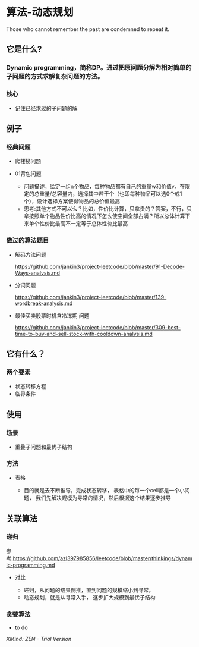 # 算法-动态规划

Those who cannot remember the past are condemned to repeat it.

## 它是什么?

### Dynamic programming，简称DP。通过把原问题分解为相对简单的子问题的方式求解复杂问题的方法。

### 核心

- 记住已经求过的子问题的解

## 例子

### 经典问题

- 爬楼梯问题
- 01背包问题

	- 问题描述，给定一组n个物品，每种物品都有自己的重量w和价值v，在限定的总重量/总容量内，选择其中若干个（也即每种物品可以选0个或1个），设计选择方案使得物品的总价值最高
	- 思考:其他方式不可以么？比如，性价比计算，只拿贵的？答案，不行，只拿按照单个物品性价比高的情况下怎么使空间全部占满？所以总体计算下来单个性价比最高不一定等于总体性价比最高

### 做过的算法题目

- 解码方法问题

  https://github.com/jankin3/project-leetcode/blob/master/91-Decode-Ways-analysis.md

- 分词问题

  https://github.com/jankin3/project-leetcode/blob/master/139-wordbreak-analysis.md

- 最佳买卖股票时机含冷冻期 问题

  https://github.com/jankin3/project-leetcode/blob/master/309-best-time-to-buy-and-sell-stock-with-cooldown-analysis.md

## 它有什么？

### 两个要素

- 状态转移方程
- 临界条件

## 使用

### 场景

- 重叠子问题和最优子结构

### 方法

- 表格

	- 目的就是去不断推导，完成状态转移， 表格中的每一个cell都是一个小问题， 我们先解决规模为寻常的情况，然后根据这个结果逐步推导

## 关联算法

### 递归

参考:https://github.com/azl397985856/leetcode/blob/master/thinkings/dynamic-programming.md

- 对比

	- 递归，从问题的结果倒推，直到问题的规模缩小到寻常。
	- 动态规划，就是从寻常入手， 逐步扩大规模到最优子结构

### 贪婪算法

- to do

*XMind: ZEN - Trial Version*